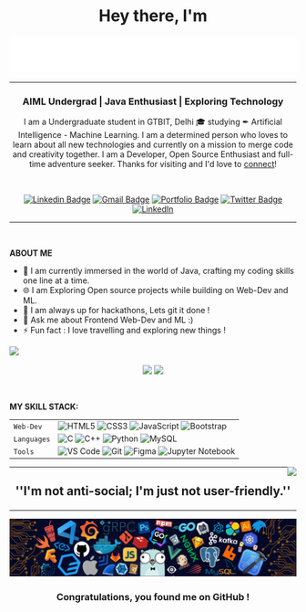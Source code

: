 <h1 align="center">  Hey there, I'm </h1>
<!-- <h1 align="center">  Hey there <img src="./assets/wave.gif" width="30px"> , I'm </h1> -->
<p align="center"><img  src="./assets/name.svg"></p>

---

<h3 align="center"><b>AIML Undergrad | Java Enthusiast | Exploring Technology</b> </h3>
<p align="center">
<p align='center'>I am a Undergraduate student in GTBIT, Delhi &#127891; studying &#10002; Artificial Intelligence - Machine Learning.
I am a determined person who loves to learn about all new technologies and currently on  a mission to merge code and creativity together. I am a Developer, Open Source Enthusiast and full-time adventure seeker. Thanks for visiting and I'd love to <a href='https://www.linkedin.com/in/prabhleen-kaur-496109249/'>connect</a>!</p>

<br>
<p align='center'>
<a href="https://www.linkedin.com/in/prabhleen-kaur-496109249/"><img src="https://img.shields.io/badge/-prabhleenkaur-blue?style=flat&logo=Linkedin&logoColor=white&link=https://https://www.linkedin.com/in/prabhleen-kaur-496109249/" alt='Linkedin Badge'></a>
<a href="mailto:prabhleen2901@gmail.com"><img src="https://img.shields.io/badge/-prabhleen2901-c14438?style=flat&logo=Gmail&logoColor=white&link=mailto:prabhleen2901@gmail.com" alt='Gmail Badge'></a>
<a href="http://https://prabhleen.netlify.app//"><img src="https://img.shields.io/badge/-Prabhleen.me-47CCCC?style=flat&logo=Google-Chrome&logoColor=white&link=http://https://prabhleen.netlify.app/" alt='Portfolio Badge'></a>
<a href="https://twitter.com/prabhleenn_7"><img src="https://img.shields.io/badge/-@prabhleenn_7-1ca0f1?style=flat&labelColor=1ca0f1&logo=twitter&logoColor=white&link=https://twitter.com/prabhleenn_7" alt='Twitter Badge'></a>
<a href="https://instagram.com/prabhleen.29"><img src="https://img.shields.io/badge/-@prabhleen.29-E4405F?style=flat&logo=instagram&logoColor=white&link=https://instagram.com/prabhleen.29/" alt='LinkedIn'></a>
</p>

<hr>
<br>

**ABOUT ME**

- 👋 I am currently immersed in the world of Java, crafting my coding skills one line at a time.
- 🌐 I am Exploring Open source projects while building on Web-Dev and ML.
- 💭 I am always up for hackathons, Lets git it done !
- 💬 Ask me about Frontend Web-Dev and ML :)
- ⚡ Fun fact : I love travelling and exploring new things !

<div>
<img src="https://github-readme-activity-graph.cyclic.app/graph?username=aryankashyap7&theme=xcode&bg_color=00000000&line=ff3333&custom_title=Keep%20Exploring,%20Learning%20and%20Contributing%20away...&color=CACACA&area=true&area_color=ff3333&hide_border=true">
</div>
<p align="center">
  <a href="#"><img src="https://github-readme-stats.vercel.app/api?username=prabhleenn&count_private=true&&title_color=ff3333&icon_color=ff3333&show_icons=true&theme=dark&bg_color=0D111700&text_color=CACACA" width="400"></a> 
  <a href="#"><img src="https://github-readme-streak-stats.herokuapp.com/?user=prabhleenn&count_private=true&show_icons=true&theme=dark&background=0D111700&ring=FF3333&fire=FFFFFF&currStreakLabel=FF3333&sideLabels=FF3333&dates=CACACA" width="400"></a>
</p>

<!-- LANGUAGES USED -->
<!-- <span><img align="right" src="https://github-readme-stats.vercel.app/api/top-langs/?username=aryankashyap7&theme=radical&title_color=F16707&hide_border=true&bg_color=202020" width="290px" data-canonical-></span>  -->

<br>

**MY SKILL STACK:**

|             |                                                                                                                                                                                                                                                                                                                                                                                                                                                                                                                                                                                                                                                                                                                                                                                                                        |
| ----------- | ---------------------------------------------------------------------------------------------------------------------------------------------------------------------------------------------------------------------------------------------------------------------------------------------------------------------------------------------------------------------------------------------------------------------------------------------------------------------------------------------------------------------------------------------------------------------------------------------------------------------------------------------------------------------------------------------------------------------------------------------------------------------------------------------------------------------- |
| `Web-Dev`   | ![HTML5](https://img.shields.io/badge/-HTML5-CC2400?style=for-the-badge&logo=html5&logoColor=white) ![CSS3](https://img.shields.io/badge/-CSS3-E24800?style=for-the-badge&logo=css3) ![JavaScript](https://img.shields.io/badge/-JavaScript-FE7601?style=for-the-badge&logo=javascript) ![Bootstrap](https://img.shields.io/badge/bootstrap-FE9A00?style=for-the-badge&logo=bootstrap&logoColor=white)                                                                                                                                                                                                                                                                                                                                                                                                                 |
| `Languages` | ![C](https://img.shields.io/badge/-C-034D9A?style=for-the-badge&logo=c) ![C++](https://img.shields.io/badge/-C++-034D9A?style=for-the-badge&logo=c%2B%2B) ![Python](https://img.shields.io/badge/-Python-1F65AC?style=for-the-badge&logo=Python&logoColor=white) ![MySQL](https://img.shields.io/badge/-MySQL-307BBD?style=for-the-badge&logo=mysql&logoColor=white)                                                                                                                                                                                                                                                                                                                                                                                                                                                   |
| `Tools`     | ![VS Code](https://img.shields.io/badge/Visual_Studio_Code-5D1A60?style=for-the-badge&logo=visual%20studio%20code&logoColor=white) ![Git](https://img.shields.io/badge/Git-682181?style=for-the-badge&logo=git&logoColor=white) ![Figma](https://img.shields.io/badge/figma-%23F24E1E.svg?style=for-the-badge&logo=figma&logoColor=white) ![Jupyter Notebook](https://img.shields.io/badge/Jupyter-F37626.svg?&style=for-the-badge&logo=Jupyter&logoColor=white) |

<img align="right" src="https://komarev.com/ghpvc/?username=your-github-prabhleenn&style=flat-square&color=232323">
<hr>

## <p align=center><B> ''I'm not anti-social; I'm just not user-friendly.''</B></p>

---

<img src="./assets/footer [halfrost].png">

### <p align="center"> Congratulations, you found me on GitHub ! </p>
